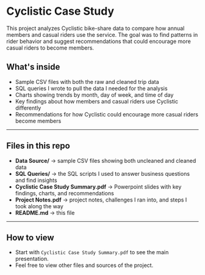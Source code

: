 # Cyclistic Case Study

This project analyzes Cyclistic bike-share data to compare how annual members and casual riders use the service. The goal was to find patterns in rider behavior and suggest recommendations that could encourage more casual riders to become members.  

## What's inside
- Sample CSV files with both the raw and cleaned trip data  
- SQL queries I wrote to pull the data I needed for the analysis  
- Charts showing trends by month, day of week, and time of day  
- Key findings about how members and casual riders use Cyclistic differently  
- Recommendations for how Cyclistic could encourage more casual riders become members  

---

## Files in this repo
- **Data Source/** → sample CSV files showing both uncleaned and cleaned data  
- **SQL Queries/** → the SQL scripts I used to answer business questions and find insights  
- **Cyclistic Case Study Summary.pdf** → Powerpoint slides with key findings, charts, and recommendations  
- **Project Notes.pdf** → project notes, challenges I ran into, and steps I took along the way  
- **README.md** → this file  

---

## How to view
- Start with `Cyclistic Case Study Summary.pdf` to see the main presentation.
- Feel free to view other files and sources of the project.
